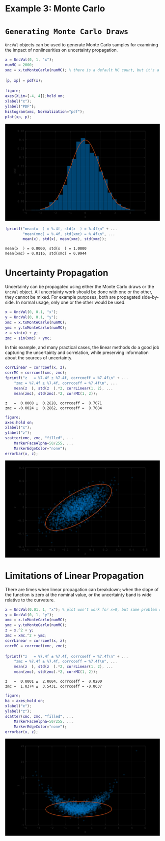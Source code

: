 
# Example 3: Monte Carlo
# `Generating Monte Carlo Draws`

`UncVal` objects can be used to generate Monte Carlo samples for examining the impact of nonlinearities on uncertainty propagation.

```matlab
x = UncVal(0, 1, "x");
numMC = 2000;
xmc = x.toMonteCarlo(numMC); % there is a default MC count, but it's a little high for the plots below

[p, xp] = pdf(x);

figure;
axes(XLim=[-4, 4]);hold on;
xlabel("x");
ylabel("PDF");
histogram(xmc, Normalization="pdf");
plot(xp, p);
```

<picture>
  <source media="(prefers-color-scheme: dark)" srcset="resources/example3_montecarlo_0_dark.svg">
  <source media="(prefers-color-scheme: light)" srcset="resources/example3_montecarlo_0_light.svg">
  <img alt="figure_0" src="resources/example3_montecarlo_0_light.svg">
</picture>


```matlab
fprintf("mean(x  ) = %.4f, std(x  ) = %.4f\n" + ...
        "mean(xmc) = %.4f, std(xmc) = %.4f\n", ...
        mean(x), std(x), mean(xmc), std(xmc));
```

```matlabTextOutput
mean(x  ) = 0.0000, std(x  ) = 1.0000
mean(xmc) = 0.0116, std(xmc) = 0.9944
```
# Uncertainty Propagation

Uncertainty can be propagated using either the Monte Carlo draws or the `UncVal` object.  All uncertainty work should be done with one or the other, they cannot be mixed.  For example purposes, both are propagated side\-by\-side.  In normal usage, only one or the other would be used.

```matlab
x = UncVal(0, 0.1, "x");
y = UncVal(0, 0.1, "y");
xmc = x.toMonteCarlo(numMC);
ymc = y.toMonteCarlo(numMC);
z = sin(x) + y;
zmc = sin(xmc) + ymc;
```

In this example, and many practical cases, the linear methods do a good job capturing the uncertainty and correlation, while preserving information about the sources of uncertainty.

```matlab
corrLinear = corrcoef(x, z);
corrMC = corrcoef(xmc, zmc);
fprintf("z   = %7.4f ± %7.4f, corrcoeff = %7.4f\n" + ...    
    "zmc = %7.4f ± %7.4f, corrcoeff = %7.4f\n", ...
    mean(z  ), std(z  ).*2, corrLinear(1, 2), ...
    mean(zmc), std(zmc).*2, corrMC(1, 2));
```

```matlabTextOutput
z   =  0.0000 ±  0.2828, corrcoeff =  0.7071
zmc = -0.0024 ±  0.2862, corrcoeff =  0.7084
```

```matlab
figure;
axes;hold on;
xlabel("x");
ylabel("z");
scatter(xmc, zmc, "filled", ...
    MarkerFaceAlpha=50/255, ...
    MarkerEdgeColor="none");
errorbar(x, z);
```

<picture>
  <source media="(prefers-color-scheme: dark)" srcset="resources/example3_montecarlo_1_dark.svg">
  <source media="(prefers-color-scheme: light)" srcset="resources/example3_montecarlo_1_light.svg">
  <img alt="figure_1" src="resources/example3_montecarlo_1_light.svg">
</picture>

# Limitations of Linear Propagation

There are times when linear propagation can breakdown; when the slope of the function is zero at the nominal value, or the uncertainty band is wide relative to the curvature.

```matlab
x = UncVal(0.01, 1, "x"); % plot won't work for x=0, but same problem slightly away from zero
y = UncVal(0, 1, "y");
xmc = x.toMonteCarlo(numMC);
ymc = y.toMonteCarlo(numMC);
z = x.^2 + y;
zmc = xmc.^2 + ymc;
corrLinear = corrcoef(x, z);
corrMC = corrcoef(xmc, zmc);

fprintf("z   = %7.4f ± %7.4f, corrcoeff = %7.4f\n" + ...    
    "zmc = %7.4f ± %7.4f, corrcoeff = %7.4f\n", ...
    mean(z  ), std(z  ).*2, corrLinear(1, 2), ...
    mean(zmc), std(zmc).*2, corrMC(1, 2));
```

```matlabTextOutput
z   =  0.0001 ±  2.0004, corrcoeff =  0.0200
zmc =  1.0374 ±  3.5431, corrcoeff = -0.0637
```

```matlab
figure;
ha = axes;hold on;
xlabel("x");
ylabel("z");
scatter(xmc, zmc, "filled", ...
    MarkerFaceAlpha=50/255, ...
    MarkerEdgeColor="none");
errorbar(x, z);
```

<picture>
  <source media="(prefers-color-scheme: dark)" srcset="resources/example3_montecarlo_2_dark.svg">
  <source media="(prefers-color-scheme: light)" srcset="resources/example3_montecarlo_2_light.svg">
  <img alt="figure_2" src="resources/example3_montecarlo_2_light.svg">
</picture>

